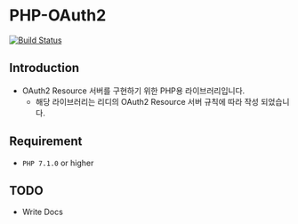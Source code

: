 # PHP-OAuth2
[![Build Status](https://travis-ci.org/ridi/php-oauth2.svg?branch=master)](https://travis-ci.org/ridi/php-oauth2)


## Introduction
- OAuth2 Resource 서버를 구현하기 위한 PHP용 라이브러리입니다.
    - 해당 라이브러리는 리디의 OAuth2 Resource 서버 규칙에 따라 작성 되었습니다.

## Requirement
- `PHP 7.1.0` or higher


## TODO

- Write Docs
